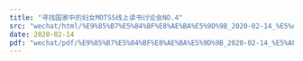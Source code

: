 ```yaml
---
title: "寻找国家中的妇女MOTSS线上读书讨论会NO.4"
src: "wechat/html/%E9%85%B7%E5%84%BF%E8%AE%BA%E5%9D%9B_2020-02-14_%E5%AF%BB%E6%89%BE%E5%9B%BD%E5%AE%B6%E4%B8%AD%E7%9A%84%E5%A6%87%E5%A5%B3MOTSS%E7%BA%BF%E4%B8%8A%E8%AF%BB%E4%B9%A6%E8%AE%A8%E8%AE%BA%E4%BC%9ANO.4.html"
date: 2020-02-14
pdf: "wechat/pdf/%E9%85%B7%E5%84%BF%E8%AE%BA%E5%9D%9B_2020-02-14_%E5%AF%BB%E6%89%BE%E5%9B%BD%E5%AE%B6%E4%B8%AD%E7%9A%84%E5%A6%87%E5%A5%B3MOTSS%E7%BA%BF%E4%B8%8A%E8%AF%BB%E4%B9%A6%E8%AE%A8%E8%AE%BA%E4%BC%9ANO.4.pdf"
---
```

